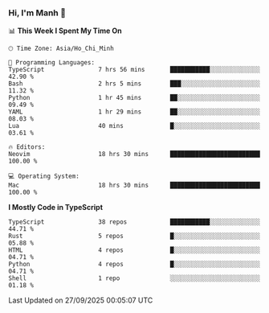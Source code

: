 ### Hi, I'm Manh 👋

<!--START_SECTION:waka-->
📊 **This Week I Spent My Time On** 

```text
🕑︎ Time Zone: Asia/Ho_Chi_Minh

💬 Programming Languages: 
TypeScript               7 hrs 56 mins       ███████████░░░░░░░░░░░░░░   42.90 % 
Bash                     2 hrs 5 mins        ███░░░░░░░░░░░░░░░░░░░░░░   11.32 % 
Python                   1 hr 45 mins        ██░░░░░░░░░░░░░░░░░░░░░░░   09.49 % 
YAML                     1 hr 29 mins        ██░░░░░░░░░░░░░░░░░░░░░░░   08.03 % 
Lua                      40 mins             █░░░░░░░░░░░░░░░░░░░░░░░░   03.61 % 

🔥 Editors: 
Neovim                   18 hrs 30 mins      █████████████████████████   100.00 % 

💻 Operating System: 
Mac                      18 hrs 30 mins      █████████████████████████   100.00 % 
```

**I Mostly Code in TypeScript** 

```text
TypeScript               38 repos            ███████████░░░░░░░░░░░░░░   44.71 % 
Rust                     5 repos             █░░░░░░░░░░░░░░░░░░░░░░░░   05.88 % 
HTML                     4 repos             █░░░░░░░░░░░░░░░░░░░░░░░░   04.71 % 
Python                   4 repos             █░░░░░░░░░░░░░░░░░░░░░░░░   04.71 % 
Shell                    1 repo              ░░░░░░░░░░░░░░░░░░░░░░░░░   01.18 % 
```




 Last Updated on 27/09/2025 00:05:07 UTC
<!--END_SECTION:waka-->
